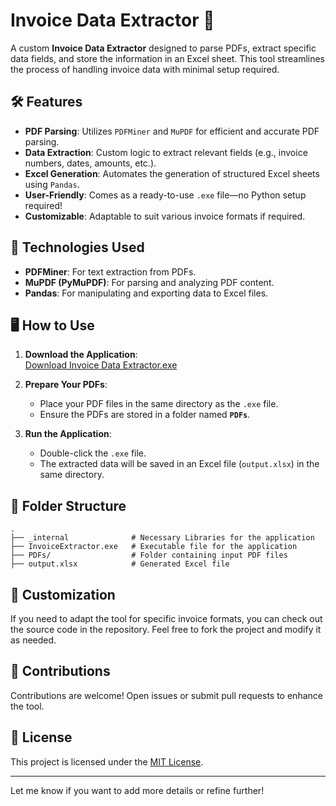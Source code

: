 # Invoice Data Extractor 🧾

A custom **Invoice Data Extractor** designed to parse PDFs, extract specific data fields, and store the information in an Excel sheet. This tool streamlines the process of handling invoice data with minimal setup required. 

## 🛠 Features

- **PDF Parsing**: Utilizes `PDFMiner` and `MuPDF` for efficient and accurate PDF parsing.
- **Data Extraction**: Custom logic to extract relevant fields (e.g., invoice numbers, dates, amounts, etc.).
- **Excel Generation**: Automates the generation of structured Excel sheets using `Pandas`.
- **User-Friendly**: Comes as a ready-to-use `.exe` file—no Python setup required!
- **Customizable**: Adaptable to suit various invoice formats if required.

## 🚀 Technologies Used

- **PDFMiner**: For text extraction from PDFs.
- **MuPDF (PyMuPDF)**: For parsing and analyzing PDF content.
- **Pandas**: For manipulating and exporting data to Excel files.

## 🖥️ How to Use

1. **Download the Application**:  
   [Download Invoice Data Extractor.exe](https://github.com/jainvpranav/Invoice-Data-Extractor)  

2. **Prepare Your PDFs**:  
   - Place your PDF files in the same directory as the `.exe` file.
   - Ensure the PDFs are stored in a folder named **`PDFs`**.  

3. **Run the Application**:  
   - Double-click the `.exe` file.
   - The extracted data will be saved in an Excel file (`output.xlsx`) in the same directory.  

## 📁 Folder Structure

```plaintext
.
├── _internal              # Necessary Libraries for the application
├── InvoiceExtractor.exe   # Executable file for the application
├── PDFs/                  # Folder containing input PDF files
├── output.xlsx            # Generated Excel file
```

## 🔧 Customization

If you need to adapt the tool for specific invoice formats, you can check out the source code in the repository. Feel free to fork the project and modify it as needed.

## 🤝 Contributions

Contributions are welcome! Open issues or submit pull requests to enhance the tool.

## 📜 License

This project is licensed under the [MIT License](LICENSE).

---

Let me know if you want to add more details or refine further!
